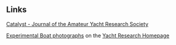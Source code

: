 ## Links

[Catalyst - Journal of the Amateur Yacht Research Society](https://www.ayrs.org/catalyst/)

[Experimental Boat photographs](http://fionamsinclair.co.uk/yachts/photos/index.htm) on the [Yacht Research Homepage](http://fionamsinclair.co.uk/yachts/index.htm)


